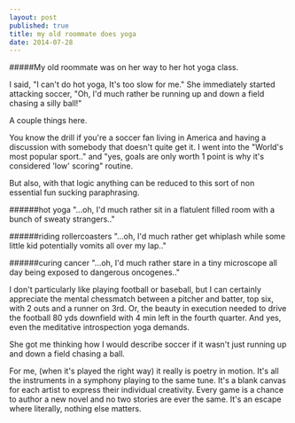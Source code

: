 ```yaml
---
layout: post
published: true
title: my old roommate does yoga
date: 2014-07-28
---
```


#####My old roommate was on her way to her hot yoga class. 

I said, "I can't do hot yoga, It's too slow for me." She immediately started attacking soccer, "Oh, I'd much rather be running up and down a field chasing a silly ball!"

A couple things here. 

You know the drill if you're a soccer fan living in America and having a discussion with somebody that doesn't quite get it. I went into the "World's most popular sport.." and "yes, goals are only worth 1 point is why it's considered 'low' scoring" routine.

But also, with that logic anything can be reduced to this sort of non essential fun sucking paraphrasing.

######hot yoga
"...oh, I'd much rather sit in a flatulent filled room with a bunch of sweaty strangers.."

######riding rollercoasters
"...oh, I'd much rather get whiplash while some little kid potentially vomits all over my lap.."

######curing cancer
"...oh, I'd much rather stare in a tiny microscope all day being exposed to dangerous oncogenes.."

I don't particularly like playing football or baseball, but I can certainly appreciate the mental chessmatch between a pitcher and batter, top six, with 2 outs and a runner on 3rd. Or, the beauty in execution needed to drive the football 80 yds downfield with 4 min left in the fourth quarter. And yes, even the meditative introspection yoga demands. 

She got me thinking how I would describe soccer if it wasn't just running up and down a field chasing a ball.

For me, (when it's played the right way) it really is poetry in motion. It's all the instruments in a symphony playing to the same tune. It's a blank canvas for each artist to express their individual creativity. Every game is a chance to author a new novel and no two stories are ever the same. It's an escape where literally, nothing else matters.
